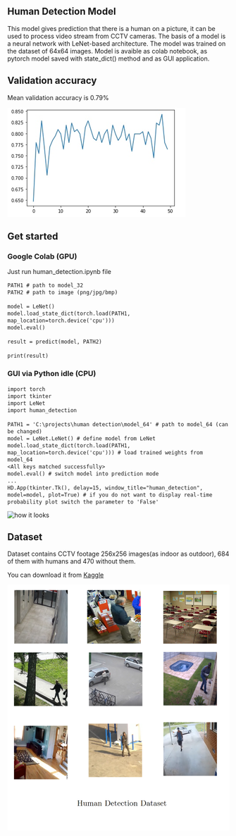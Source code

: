 ## Human Detection Model

This model gives prediction that there is a human on a picture, it can be used to process video stream from CCTV cameras.
The basis of a model is a neural network with LeNet-based architecture. The model was trained on the dataset of 64x64 images. Model is avaible as colab notebook, as pytorch model saved with state_dict() method and as GUI application.

## Validation accuracy

Mean validation accuracy is 0.79%

![validation accuracy](https://github.com/constantin50/machine_learning/blob/master/human_detection/eyE35WNwJzw.jpg)


## Get started

### Google Colab (GPU)

Just run human_detection.ipynb file

```
PATH1 # path to model_32
PATH2 # path to image (png/jpg/bmp) 

model = LeNet()
model.load_state_dict(torch.load(PATH1, map_location=torch.device('cpu')))
model.eval()

result = predict(model, PATH2) 

print(result)
```

### GUI via Python idle (CPU)

```
import torch
import tkinter
import LeNet
import human_detection

PATH1 = 'C:\projects\human detection\model_64' # path to model_64 (can be changed)
model = LeNet.LeNet() # define model from LeNet 
model.load_state_dict(torch.load(PATH1, map_location=torch.device('cpu'))) # load trained weights from model_64
<All keys matched successfully>
model.eval() # switch model into prediction mode
...
HD.App(tkinter.Tk(), delay=15, window_title="human_detection", model=model, plot=True) # if you do not want to display real-time probability plot switch the parameter to 'False'
```

![how it looks](https://github.com/constantin50/machine_learning/blob/master/human_detection/demo.gif)

## Dataset 

Dataset contains CCTV footage 256x256 images(as indoor as outdoor), 684 of them with humans and 470 without them.

You can download it from [Kaggle](https://www.kaggle.com/constantinwerner/human-detection-dataset)

![image](https://github.com/constantin50/machine_learning/blob/master/human_detection/thumbnail.png)
